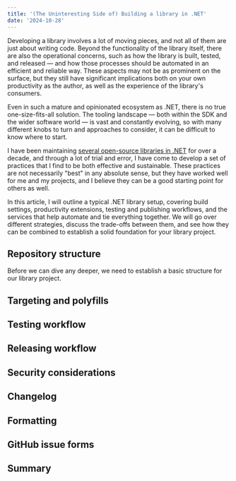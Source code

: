 ```yaml
---
title: '(The Uninteresting Side of) Building a library in .NET'
date: '2024-10-28'
---
```


Developing a library involves a lot of moving pieces, and not all of them are just about writing code. Beyond the functionality of the library itself, there are also the operational concerns, such as how the library is built, tested, and released — and how those processes should be automated in an efficient and reliable way. These aspects may not be as prominent on the surface, but they still have significant implications both on your own productivity as the author, as well as the experience of the library's consumers.

Even in such a mature and opinionated ecosystem as .NET, there is no true one-size-fits-all solution. The tooling landscape — both within the SDK and the wider software world — is vast and constantly evolving, so with many different knobs to turn and approaches to consider, it can be difficult to know where to start.

I have been maintaining [several open-source libraries in .NET](/projects) for over a decade, and through a lot of trial and error, I have come to develop a set of practices that I find to be both effective and sustainable. These practices are not necessarily "best" in any absolute sense, but they have worked well for me and my projects, and I believe they can be a good starting point for others as well.

In this article, I will outline a typical .NET library setup, covering build settings, productivity extensions, testing and publishing workflows, and the services that help automate and tie everything together. We will go over different strategies, discuss the trade-offs between them, and see how they can be combined to establish a solid foundation for your library project.

## Repository structure

Before we can dive any deeper, we need to establish a basic structure for our library project.

## Targeting and polyfills

## Testing workflow

## Releasing workflow

## Security considerations

## Changelog

## Formatting

## GitHub issue forms

## Summary
